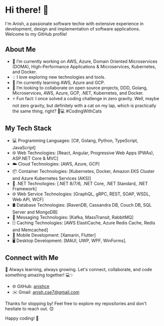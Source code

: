 

<!--### Hi there 👋, I'm Anish.
**anishce/anishce** is a ✨ _special_ ✨ repository because its `README.md` (this file) appears on your GitHub profile.
- 🔭 I’m currently working on 
- 🌱 I’m currently learning 
- 👯 I’m looking to collaborate on 
- 🤔 I’m looking for help with ...
- 💬 Ask me about 
- 📫 How to reach me: anish.cse7@gmail.com
- ⚡ Fun fact: L
Here are some ideas to get you started: 

I'm result driven software professional with professional IT industry experience in development, design and implementation of software applications. With extensive experience and self-motivation successfully developed and implemented innovative products and services in cost-effective manner. Specialized in .NET Core, .NET Framework, Microservices, DOMA, DDD, SOA, Enterprise Application Architecture, Design Patterns, Design Principals and OOAD. I have also experience with Azure Cloud and Container-based technologies such as Azure Kubernetes Services, Redhat Openshift Container Platforms, Kubernetes, Docker. I have 6+ years of experience in Microservices design & development using .NET Core, gRPC, Azure Cloud, ASP.NET Core Web API, C# , Dapper, Memcached, Redis, Kafka, Docker and Kubernetes.

- 🔭 I’m currently working on Domain Oriented Microservices (DOMA), Azure Cloud, Azure Kubernetes Services (AKS), Kubernetes, and Docker.
- 🌱 I’m currently learning AWS and Azure.
- 👯 I’m looking to collaborate on Golang, .NET, DDD, Microservices.
- 💬 Ask me about DDD, Microservices, , TDD, AWS, Azure, Golang,.NET, Kubernetes, Docker.
- ⚡ Fun fact: Life runs on Code.... 😄
- 📫 How to reach me: <a href="https://github.com/anishce">GitHub</a>-->
# Hi there! 👋

I'm Anish, a passionate software techie with extensive experience in development, design and implementation of software applications. Welcome to my GitHub profile!

## About Me

- 🚀 I’m currently working on AWS, Azure, Domain Oriented Microservices (DOMA), High-Performance Applications & Microservices, Kubernetes, and Docker.
- 💡 I love exploring new technologies and tools.
- 🌱 I’m currently learning AWS, Azure and GCP.
- 👯 I’m looking to collaborate on open source projects, DDD, Golang, Microservices, AWS, Azure, GCP, .NET, Kubernetes, and Docker.
- ⚡ Fun fact: I once solved a coding challenge in zero gravity. Well, maybe not zero gravity, but definitely with a cat on my lap, which is practically the same thing, right? 🐾💻 #CodingWithCats


## My Tech Stack

- 💻 Programming Languages: [C#, Golang, Python, TypeScript, JavaScript]
- 🌐 Web Technologies: [React, Angular, Progressive Web Apps (PWAs), ASP.NET Core & MVC]
- ☁️ Cloud Technologies: [AWS, Azure, GCP]
- 📦 Container Technologies: [Kubernetes, Docker, Amazon EKS Cluster and Azure Kubernetes Services (AKS)]
- 🌱 .NET Technologies: [.NET 8/7/6, .NET Core, .NET Standard, .NET Framework]
- 🌐 Web Service Technologies: [GraphQL, gRPC, REST, SOAP, WSDL, Web API, WCF]
- 🛢️ Database Technologies: [RavenDB, Cassandra DB, Couch DB, SQL Server and MongoDB]
- 💬 Messaging Technologies: [Kafka, MassTransit, RabbitMQ]
- 🗄️ Caching Technologies: [AWS ElastiCache, Azure Redis Cache, Redis and Memcached]
- 📱 Mobile Development: [Xamarin, Flutter]
- 🖥️ Desktop Development: [MAUI, UWP, WPF, WinForms].


<!-- ## Projects

- [Project 1]: Short description
- [Project 2]: Short description
- [Project 3]: Short description-->

## Connect with Me
🌱 Always learning, always growing. Let's connect, collaborate, and code something amazing together! 💻✨
<!--- 📫 How to reach me: [anish.cse7@gmail.com]-->
- 🌐 GitHub: <a href="https://github.com/anishce">anishce</a>
- ✉️ Gmail: anish.cse7@gmail.com 
<!-- - 💼 Connect with me on [LinkedIn](https://www.linkedin.com/in/yourusername/)
- 🐦 Follow me on [Twitter](https://twitter.com/yourusername) -->

Thanks for stopping by! Feel free to explore my repositories and don't hesitate to reach out. 😊

Happy coding! 🌈
